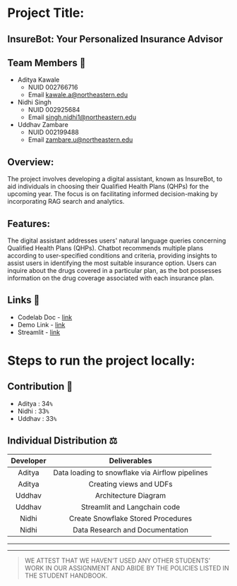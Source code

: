 # Project Title:
## InsureBot: Your Personalized Insurance Advisor

## Team Members 👥
- Aditya Kawale
  - NUID 002766716
  - Email kawale.a@northeastern.edu
- Nidhi Singh
  - NUID 002925684
  - Email singh.nidhi1@northeastern.edu
- Uddhav Zambare
  - NUID 002199488
  - Email zambare.u@northeastern.edu

## Overview: 
The project involves developing a digital assistant, known as InsureBot, to aid individuals in choosing their Qualified Health Plans (QHPs) for the upcoming year. The focus is on facilitating informed decision-making by incorporating RAG search and analytics.

## Features: 

The digital assistant addresses users' natural language queries concerning Qualified Health Plans (QHPs).
Chatbot recommends multiple plans according to user-specified conditions and criteria, providing insights to assist users in identifying the most suitable insurance option.
Users can inquire about the drugs covered in a particular plan, as the bot possesses information on the drug coverage associated with each insurance plan.

## Links 📎
- Codelab Doc - [link](https://codelabs-preview.appspot.com/?file_id=1W3J64KnqWqHR9cjxLbuzgZlfftm770dvGB4s8VDNLYY)
- Demo Link - [link]()
- Streamlit - [link]()


# Steps to run the project locally:



## Contribution 🤝
*   Aditya : 34`%` 
*   Nidhi : 33`%`
*   Uddhav : 33`%`

## Individual Distribution ⚖️

| **Developer** |          **Deliverables**          	            |
|:-------------:|:-------------------------------------------------:|
|      Aditya   | Data loading to snowflake via Airflow pipelines   |
|      Aditya   | Creating views and UDFs                           |
|      Uddhav   | Architecture Diagram                              |
|      Uddhav   | Streamlit and Langchain code                      |
|      Nidhi    | Create Snowflake Stored Procedures                |
|      Nidhi    | Data Research and Documentation                   |

---
---
> WE ATTEST THAT WE HAVEN’T USED ANY OTHER STUDENTS’ WORK IN OUR ASSIGNMENT AND ABIDE BY THE POLICIES LISTED IN THE STUDENT HANDBOOK.